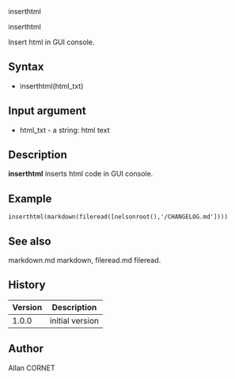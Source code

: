 



inserthtml


inserthtml

Insert html in GUI console.

## Syntax

- inserthtml(html_txt)

## Input argument

 - html_txt - a string: html text

## Description


  <p><b>inserthtml</b> inserts html code in GUI console.</p>


## Example

```Nelson
inserthtml(markdown(fileread([nelsonroot(),'/CHANGELOG.md'])))
```

## See also

markdown.md markdown, fileread.md fileread.
## History

|Version|Description|
|------|------|
|1.0.0|initial version|


## Author

Allan CORNET




